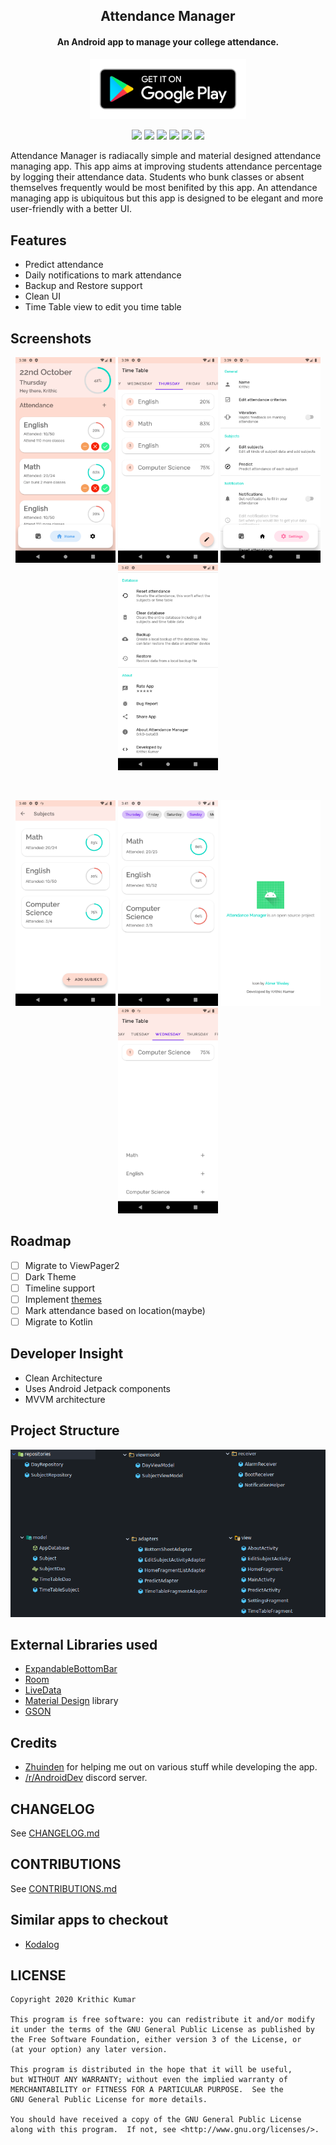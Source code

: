 <h2 align="center"><b>Attendance Manager</b></h2>
<h4 align="center">An Android app to manage your college attendance.</h4>
<p align="center"><a href="https://play.google.com/store/apps/details?id=com.attendancemanager"><img src=images/play_store.png width=250></a></p>

<p align="center">
<a alt="License" href="LICENSE"><img src="https://img.shields.io/github/license/jedi2610/Attendance-Manager?color=He&label=License&style=flat-square"></a>
<a alt="Codacy badge" href="https://app.codacy.com/gh/jedi2610/Attendance-Manager?utm_source=github.com&utm_medium=referral&utm_content=jedi2610/Attendance-Manager&utm_campaign=Badge_Grade"><img src="https://api.codacy.com/project/badge/Grade/88131cb3d48f4109b68b79f8cada2cbc"></a>
<a alt="Issues" href="https://github.com/jedi2610/Attendance-Manager/issues"><img src="https://img.shields.io/github/issues/jedi2610/Attendance-Manager?label=Issues&style=flat-square"></a>
<a alt="Release version" href="https://github.com/jedi2610/Attendance-Manager/releases"><img src="https://img.shields.io/github/v/release/jedi2610/Attendance-Manager?color=blue&include_prereleases&label=Release&style=flat-square"></a>
<a alt="Downloads"><img src="https://img.shields.io/badge/downloads-1.52K-brightgreen?label=Downloads&style=flat-square"></a>
<a alt="Rating"><img src="https://img.shields.io/badge/rating-4.4%2F5-blue?label=Rating&style=flat-square"></a>
</p>

 Attendance Manager is radiacally simple and material designed attendance managing app. This app aims at improving students attendance percentage by logging their attendance data.
 Students who bunk classes or absent themselves frequently would be most benifited by this app. An attendance managing app is ubiquitous but this app is designed to be elegant 
 and more user-friendly with a better UI.

## Features
- Predict attendance
- Daily notifications to mark attendance
- Backup and Restore support
- Clean UI
- Time Table view to edit you time table

## Screenshots
<p align="center">
<img src="images/HomeFragment.png" width=160>
<img src="images/TimeTableFragment.png" width=160>
<img src="images/SettingFragment1.png" width=160>
<img src="images/SettingFragment2.png" width=160>
</p>
<br>
<p align="center">
<img src="images/EditSubjectActivity.png" width=160>
<img src="images/PredictActivity.png" width=160>
<img src="images/AboutActivity.png" width=160>
<img src="images/AddingSubjects.png" width=160>
</p>

## Roadmap
- [ ] Migrate to ViewPager2
- [ ] Dark Theme
- [ ] Timeline support
- [ ] Implement [themes](themes/)
- [ ] Mark attendance based on location(maybe)
- [ ] Migrate to Kotlin

## Developer Insight
- Clean Architecture
- Uses Android Jetpack components
- MVVM architecture

## Project Structure
![Project structure](images/project_structure.png)

## External Libraries used
- [ExpandableBottomBar](https://github.com/st235/ExpandableBottomBar)
- [Room](https://developer.android.com/topic/libraries/architecture/room)
- [LiveData](https://developer.android.com/topic/libraries/architecture/livedata)
- [Material Design](https://material.io) library
- [GSON](https://github.com/google/gson)

## Credits
- [Zhuinden](https://github.com/Zhuinden) for helping me out on various stuff while developing the app.
- [/r/AndroidDev](https://discord.gg/ZDarQnp) discord server.

## CHANGELOG
See [CHANGELOG.md](CHANGELOG.md)

## CONTRIBUTIONS
See [CONTRIBUTIONS.md](CONTRIBUTIONS.md)

## Similar apps to checkout
- [Kodalog](https://play.google.com/store/apps/details?id=com.devsebastian.attendancemanager)

## LICENSE

```
Copyright 2020 Krithic Kumar

This program is free software: you can redistribute it and/or modify
it under the terms of the GNU General Public License as published by
the Free Software Foundation, either version 3 of the License, or
(at your option) any later version.

This program is distributed in the hope that it will be useful,
but WITHOUT ANY WARRANTY; without even the implied warranty of
MERCHANTABILITY or FITNESS FOR A PARTICULAR PURPOSE.  See the
GNU General Public License for more details.

You should have received a copy of the GNU General Public License
along with this program.  If not, see <http://www.gnu.org/licenses/>.
```
